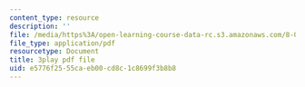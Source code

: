 ```yaml
---
content_type: resource
description: ''
file: /media/https%3A/open-learning-course-data-rc.s3.amazonaws.com/8-04-quantum-physics-i-spring-2016/e5776f2555caeb00cd8c1c8699f3b8b8_YdtHAIh-kas.pdf
file_type: application/pdf
resourcetype: Document
title: 3play pdf file
uid: e5776f25-55ca-eb00-cd8c-1c8699f3b8b8
---
```

